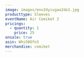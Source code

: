```yaml
---
image: images/env2dyivgaa2do1.jpg
producttype: Sleeves
eventName: Air Comiket 2
pricings:
  - quantity: 1
    price: 25
onsale: true
asin: Whs50Ofn3
merchandise: comiket
---
```

